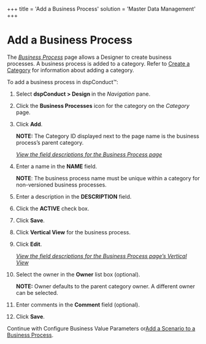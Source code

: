 +++
title = 'Add a Business Process'
solution = 'Master Data Management'
+++

# Add a Business Process

The *[Business Process](../Page_Desc/Business_Process_H)* page
allows a Designer to create business processes. A business process is
added to a category. Refer to [Create a Category](Create_a_Category)
for information about adding a category.

To add a business process in dspConduct™:

1.  Select <span style="font-weight: bold;">dspConduct \>
    </span>**Design <span style="font-weight: normal;">in the
    </span><span style="font-weight: normal;font-style: italic;">Navigation</span><span style="font-weight: normal;">
    pane</span>**.

2.  Click the **Business Processes** icon for the category on the
    *Category* page.

3.  Click **Add**.
    
    **NOTE:** The Category ID displayed next to the page name is the
    business process’s parent category.
    
    *[View the field descriptions for the Business Process
    page](../Page_Desc/Business_Process_H)*

4.  Enter a name in the **NAME** field.
    
    **NOTE**: The business process name must be unique within a category
    for non-versioned business processes.

5.  Enter a description in the **DESCRIPTION** field.

6.  Click the **ACTIVE** check box.

7.  Click **Save**.

8.  Click **Vertical View** for the business process.

9.  Click **Edit**.
    
    *[View the field descriptions for the Business Process page’s
    Vertical
    View](../Page_Desc/Business_Process_H#Business_Process_V)*

10. Select the owner in the **Owner** list box (optional).
    
    **NOTE:** Owner defaults to the parent category owner. A different
    owner can be selected.

11. Enter comments in the **Comment** field (optional).

12. Click **Save**.

Continue with Configure Business Value Parameters or[Add a Scenario to a
Business Process](Add_a_Scenario_to_a_Business_Process).
